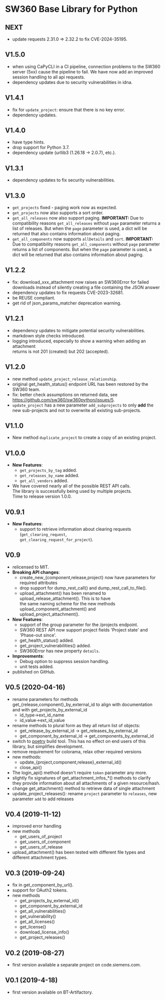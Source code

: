 <!--
# SPDX-FileCopyrightText: (c) 2019-2024 Siemens
# SPDX-License-Identifier: MIT
-->

# SW360 Base Library for Python

## NEXT

* update requests 2.31.0 => 2.32.2 to fix CVE-2024-35195.

## V1.5.0

* when using CaPyCLI in a CI pipeline, connection problems to the SW360 server (5xx) cause
  the pipeline to fail. We have now add an improved session handling to all api requests.
* dependency updates due to security vulnerabilities in idna.

## V1.4.1

* fix for `update_project`: ensure that there is no key error.
* dependency updates.

## V1.4.0

* have type hints.
* drop support for Python 3.7.
* dependency update (urllib3 (1.26.18 -> 2.0.7), etc.).

## V1.3.1

* dependency updates to fix security vulnerabilities.

## V1.3.0

* `get_projects` fixed - paging work now as expected.
* `get_projects` now also supports a sort order.
* `get_all_releases` now also support paging.
  **IMPORTANT:** Due to compatibility reasons `get_all_releases` without `page` parameter returns
  a list of releases. But when the `page` parameter is used, a dict will be returned that also contains
  information about paging.
* `get_all_components` now supports `allDetails` and `sort`.
  **IMPORTANT:** Due to compatibility reasons `get_all_components` without `page` parameter returns
  a list of components. But when the `page` parameter is used, a dict will be returned that also contains
  information about paging.  

## V1.2.2

* fix: download_xxx_attachment now raises an SW360Error for failed downloads
  instead of silently creating a file containing the JSON answer
* dependency updates to fix requests CVE-2023-32681.
* be REUSE compliant.
* get rid of json_params_matcher deprecation warning.

## V1.2.1

* dependency updates to mitigate potential security vulnerabilities.
* markdown style checks introduced.
* logging introduced, especially to show a warning when adding an attachment  
  returns is not 201 (created) but 202 (accepted).

## V1.2.0

* new method `update_project_release_relationship`.
* original get_health_status() endpoint URL has been restored by the SW360 team.
* fix: better check assumptions on returned data, see https://github.com/sw360/sw360python/issues/5.
* `update_project` has a new parameter `add_subprojects` to only **add** the new
  sub-projects and not to overwrite all existing sub-projects.

## V1.1.0

* New method `duplicate_project` to create a copy of an existing project.

## V1.0.0

* **New Features**:
  * `get_projects_by_tag` added.
  * `get_releases_by_name` added.
  * `get_all_vendors` added.
* We have covered nearly all of the possible REST API calls.  
  The library is successfully being used by multiple projects.  
  Time to release version 1.0.0.

## V0.9.1

* **New Features**:
  * support to retrieve information about clearing requests (`get_clearing_request`,  
  `get_clearing_request_for_project`).

## V0.9

* relicensed to MIT.
* **Breaking API changes**:
  * create_new_{component,release,project} now have parameters for required attributes
  * drop support for dump_rest_call() and dump_rest_call_to_file().
  * upload_attachment() has been renamed to upload_release_attachment(). This is to have  
    the same naming scheme for the new methods upload_component_attachment() and  
    upload_project_attachment().
* **New Features**:
  * support of the group parameter for the /projects endpoint.
  * SW360 REST API now support project fields 'Project state' and 'Phase-out since'.
  * get_health_status() added.
  * get_project_vulnerabilities() added.
  * SW360Error has new property `details`.
* **Improvements**:
  * Debug option to suppress session handling.
  * unit tests added.
* published on GitHub.

## V0.5 (2020-04-16)

* rename parameters for methods get_{release,component}_by_external_id
  to align with documentation and with get_projects_by_external_id
  * id_type->ext_id_name
  * id_value->ext_id_value
* rename methods to plural form as they all return list of objects:
  * get_release_by_external_id -> get_releases_by_external_id
  * get_component_by_external_id -> get_components_by_external_id
* switch to [poetry](https://python-poetry.org/) build tool. This has no
  effect on end users of this library, but simplifies development.
* remove requirement for colorama, relax other required versions
* new methods:
  * update_{project,component,release}_external_id()
  * close_api()
* The login_api() method doesn't require `token` parameter any more.
* slightly fix signatures of get_attachment_infos_*() methods to clarify
  they provide information about all attachments of a given resource/hash.
* change get_attachment() method to retrieve data of single attachment
* update_project_releases(): rename `project` parameter to `releases`,
  new parameter `add` to add releases

## V0.4 (2019-11-12)

* improved error handling
* new methods
  * get_users_of_project
  * get_users_of_component
  * get_users_of_release
* upload_attachment() has been tested with different file types
  and different attachment types.

## V0.3 (2019-09-24)

* fix in get_component_by_url().
* support for OAuth2 tokens.
* new methods
  * get_projects_by_external_id()
  * get_component_by_external_id
  * get_all_vulnerabilities()
  * get_vulnerability()
  * get_all_licenses()
  * get_license()
  * download_license_info()
  * get_project_releases()

## V0.2 (2019-08-27)

* first version available a separate project on code.siemens.com.

## V0.1 (2019-4-18)

* first version available on BT-Artifactory.
